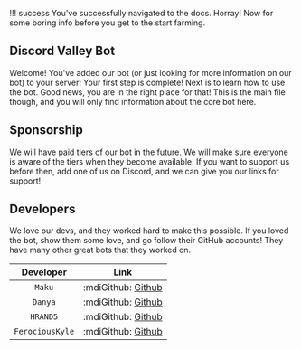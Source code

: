 !!! success
    You've successfully navigated to the docs. Horray! Now for some boring info before you get to the start farming.

## Discord Valley Bot

Welcome! You've added our bot (or just looking for more information on our bot) to your server! Your first step is complete! Next is to learn how to use the bot. Good news, you are in the right place for that! This is the main file though, and you will only find information about the core bot here.

## Sponsorship

We will have paid tiers of our bot in the future. We will make sure everyone is aware of the tiers when they become available. If you want to support us before then, add one of us on Discord, and we can give you our links for support!

## Developers

We love our devs, and they worked hard to make this possible. If you loved the bot, show them some love, and go follow their GitHub accounts! They have many other great bots that they worked on.

| Developer      | Link                          |
| :---------: | :----------------------------------: |
| `Maku`       | :mdiGithub: [Github](https://github.com/makupi) |
| `Danya`       | :mdiGithub: [Github](https://github.com/TheCatster) |
| `HRAND5`    | :mdiGithub: [Github](https://github.com/HRAND5) |
| `FerociousKyle`    | :mdiGithub: [Github](https://github.com/ferociouskyle) |

